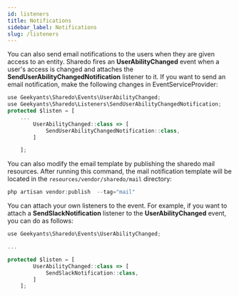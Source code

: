 ```yaml
---
id: listeners
title: Notifications
sidebar_label: Notifications
slug: /listeners
---
```


You can also send email notifications to the users when they are given access to an entity. Sharedo fires an **UserAbilityChanged** event when a user's access is changed and attaches the **SendUserAbilityChangedNotification** listener to it. If you want to send an email notification, make the following changes in EventServiceProvider:

```jsx
use Geekyants\Sharedo\Events\UserAbilityChanged;
use Geekyants\Sharedo\Listeners\SendUserAbilityChangedNotification;
protected $listen = [
    ...
        UserAbilityChanged::class => [
            SendUserAbilityChangedNotification::class,
        ]

    ];
```

You can also modify the email template by publishing the sharedo mail resources. After running this command, the mail notification template will be located in the `resources/vendor/sharedo/mail` directory:

```jsx
php artisan vendor:publish  --tag="mail"
```

You can attach your own listeners to the event. For example, if you want to attach a **SendSlackNotification** listener to the **UserAbilityChanged** event, you can do as follows:

```jsx
use Geekyants\Sharedo\Events\UserAbilityChanged;

...

protected $listen = [
        UserAbilityChanged::class => [
            SendSlackNotification::class,
        ]
    ];
```
